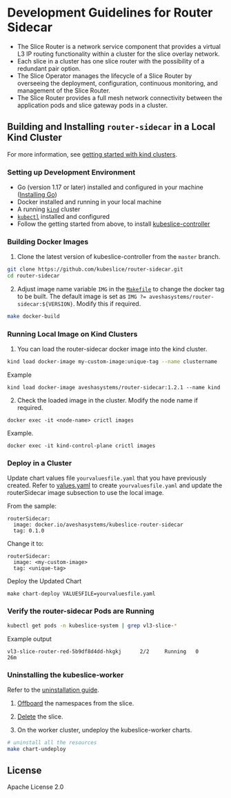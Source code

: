 # Development Guidelines for Router Sidecar

* The Slice Router is a network service component that provides a virtual L3 IP routing functionality within a cluster for the slice overlay network.
* Each slice in a cluster has one slice router with the possibility of a redundant pair option.
* The Slice Operator manages the lifecycle of a Slice Router by overseeing the deployment, configuration, continuous monitoring, and management of the Slice Router.
* The Slice Router provides a full mesh network connectivity between the application pods and slice gateway pods in a cluster.

## Building and Installing `router-sidecar` in a Local Kind Cluster
For more information, see [getting started with kind clusters](https://docs.avesha.io/documentation/open-source/0.2.0/getting-started-with-kind-clusters).

### Setting up Development Environment

* Go (version 1.17 or later) installed and configured in your machine ([Installing Go](https://go.dev/dl/))
* Docker installed and running in your local machine
* A running [`kind`](https://kind.sigs.k8s.io/)  cluster
* [`kubectl`](https://kubernetes.io/docs/tasks/tools/) installed and configured
* Follow the getting started from above, to install [kubeslice-controller](https://github.com/kubeslice/kubeslice-controller) 



### Building Docker Images

1. Clone the latest version of kubeslice-controller from  the `master` branch.

```bash
git clone https://github.com/kubeslice/router-sidecar.git
cd router-sidecar
```

2. Adjust image name variable `IMG` in the [`Makefile`](Makefile) to change the docker tag to be built.
   The default image is set as `IMG ?= aveshasystems/router-sidecar:${VERSION}`. Modify this if required.

```bash
make docker-build
```
### Running Local Image on Kind Clusters

1. You can load the router-sidecar docker image into the kind cluster.

```bash
kind load docker-image my-custom-image:unique-tag --name clustername
```

Example

```console
kind load docker-image aveshasystems/router-sidecar:1.2.1 --name kind
```

2. Check the loaded image in the cluster. Modify the node name if required.

```console
docker exec -it <node-name> crictl images
```

Example.

```console
docker exec -it kind-control-plane crictl images
```

### Deploy in a Cluster

Update chart values file `yourvaluesfile.yaml` that you have previously created.
Refer to [values.yaml](https://github.com/kubeslice/charts/blob/master/charts/kubeslice-worker/values.yaml) to create `yourvaluesfile.yaml` and update the routerSidecar image subsection to use the local image.

From the sample:

```
routerSidecar:
  image: docker.io/aveshasystems/kubeslice-router-sidecar
  tag: 0.1.0
```

Change it to:

```
routerSidecar:
  image: <my-custom-image>
  tag: <unique-tag>
```

Deploy the Updated Chart

```console
make chart-deploy VALUESFILE=yourvaluesfile.yaml
```

### Verify the router-sidecar Pods are Running

```bash
kubectl get pods -n kubeslice-system | grep vl3-slice-* 
```
Example output

```
vl3-slice-router-red-5b9df8d4dd-hkgkj      2/2     Running   0          26m
```

### Uninstalling the kubeslice-worker

Refer to the [uninstallation guide](https://docs.avesha.io/documentation/open-source/0.2.0/getting-started-with-cloud-clusters/uninstalling-kubeslice).

1. [Offboard](https://docs.avesha.io/documentation/open-source/0.2.0/getting-started-with-cloud-clusters/uninstalling-kubeslice/offboarding-namespaces) the namespaces from the slice.

2. [Delete](https://docs.avesha.io/documentation/open-source/0.2.0/getting-started-with-cloud-clusters/uninstalling-kubeslice/deleting-the-slice) the slice.

3. On the worker cluster, undeploy the kubeslice-worker charts.

```bash
# uninstall all the resources
make chart-undeploy
```

## License

Apache License 2.0
